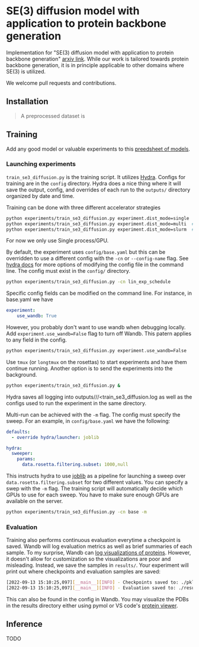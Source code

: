 # SE(3) diffusion model with application to protein backbone generation

Implementation for "SE(3) diffusion model with application to protein backbone generation" [arxiv link](https://arxiv.org/abs/2302.02277).
While our work is tailored towards protein backbone generation, it is in principle applicable to other domains where SE(3) is utilized.

We welcome pull requests and contributions.

## Installation

> A preprocessed dataset is 


## Training

Add any good model or valuable experiments to this [preedsheet of models](https://docs.google.com/spreadsheets/d/1I3AsxLPpaMEPgekprvyJnZ4oO_Ii_qhNmCPjKW5lAbw/edit?usp=sharing).


### Launching experiments

`train_se3_diffusion.py` is the training script. It utilizes [Hydra](https://hydra.cc). Configs for training are in the `config` directory.
Hydra does a nice thing where it will save the output, config, and overrides of each run to the `outputs/` directory organized by date and time. 

Training can be done with three different accelerator strategies

```bash
python experiments/train_se3_diffusion.py experiment.dist_mode=single  # Single node single GPU
python experiments/train_se3_diffusion.py experiment.dist_mode=multi  # Single node multi-GPU
python experiments/train_se3_diffusion.py experiment.dist_mode=slurm  # Slurm multi-GPU
```

For now we only use Single process/GPU.

By default, the experiment uses `config/base.yaml` but this can be overridden
to use a different config with the `-cn` or `--config-name` flag. See [hydra docs](https://hydra.cc/docs/advanced/hydra-command-line-flags/) for more options of modifying the config file in the command line.
The config must exist in the `config/` directory.

```bash
python experiments/train_se3_diffusion.py -cn lin_exp_schedule
```

Specific config fields can be modified on the command line. For instance, in base.yaml we have

```yaml
experiment:
    use_wandb: True
```

However, you probably don't want to use wandb when debugging locally. Add `experiment.use_wandb=False` flag to turn off Wandb. This patern applies to any field in the config.

```bash
python experiments/train_se3_diffusion.py experiment.use_wandb=False
```

Use `tmux` (or `longtmux` on the rosettas) to start experiments and have them continue running.
Another option is to send the experiments into the background.

```bash
python experiments/train_se3_diffusion.py &
```

Hydra saves all logging into outputs/<date>/<time>/<train_se3_diffusion.log
as well as the configs used to run the experiment in the same directory.

Multi-run can be achieved with the `-m` flag. The config must specify the sweep.
For an example, in `config/base.yaml` we have the following:
```yaml
defaults:
  - override hydra/launcher: joblib

hydra:
  sweeper:
    params:
      data.rosetta.filtering.subset: 1000,null
```

This instructs hydra to use [joblib](https://joblib.readthedocs.io/en/latest/)
as a pipeline for launching a sweep over `data.rosetta.filtering.subset` for two
different values. You can specify a swep with the `-m` flag. The training script
will automatically decide which GPUs to use for each sweep. You have to make sure
enough GPUs are available on the server.

```bash
python experiments/train_se3_diffusion.py -cn base -m
```

### Evaluation

Training also performs continuous evaluation everytime a checkpoint is saved.
Wandb will log evaluation metrics as well as brief summaries of each sample.
To my surprise, Wandb can [log visualizations of proteins](https://docs.wandb.ai/guides/track/log/media#molecules). However, it doesn't allow for customization so the visualizations are poor and misleading.
Instead, we save the samples in `results/`. Your experiment will print out where
checkpoints and evaluation samples are saved:

```bash
[2022-09-13 15:10:25,097][__main__][INFO] - Checkpoints saved to: ./pkl_jar/ckpt/old_schedule_no_aatype_0/13D_09M_2022Y_15h_10m_25s
[2022-09-13 15:10:25,097][__main__][INFO] - Evaluation saved to: ./results/old_schedule_no_aatype_0/13D_09M_2022Y_15h_10m_25s
```

This can also be found in the config in Wandb. You may visualize the PDBs in the
results directory either using pymol or VS code's [protein viewer](https://marketplace.visualstudio.com/items?itemName=ArianJamasb.protein-viewer).


## Inference

TODO
